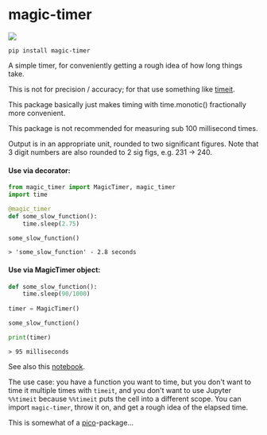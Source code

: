 # magic-timer

[![](https://github.com/sradc/magic-timer/workflows/Python%20package/badge.svg)](https://github.com/sradc/magic-timer/commits/)


`pip install magic-timer`


A simple timer, for conveniently getting a rough idea of how long things take.


This is not for precision / accuracy; for that use something like [timeit](https://docs.python.org/3/library/timeit.html). 


This package basically just makes timing with time.monotic() fractionally more convenient.


This package is not recommended for measuring sub 100 millisecond times.


Output is in an appropriate unit, rounded to two significant figures. 
Note that 3 digit numbers are also rounded to 2 sig figs, e.g. 231 -> 240.


#### Use via decorator:

```python
from magic_timer import MagicTimer, magic_timer
import time

@magic_timer
def some_slow_function():
    time.sleep(2.75)

some_slow_function()
```

```
> 'some_slow_function' - 2.8 seconds
```


#### Use via MagicTimer object:

```python
def some_slow_function():
    time.sleep(90/1000)
  
timer = MagicTimer()

some_slow_function()

print(timer)
```

```
> 95 milliseconds
```


See also this [notebook](https://github.com/sradc/magic-timer/blob/master/magic-timer_nb.ipynb).


The use case: you have a function you want to time, but you don't want to time it multiple times with `timeit`,
and you don't want to use Jupyter `%%timeit` because `%%timeit` puts the cell into a different scope.
You can import `magic-timer`, throw it on, and get a rough idea of the elapsed time.


This is somewhat of a [pico](https://en.wikipedia.org/wiki/Pico-)-package...
